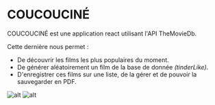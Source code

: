 # COUCOUCINÉ

COUCOUCINÉ est une application react utilisant l'API TheMovieDb.

Cette dernière nous permet :
- De découvrir les films les plus populaires du moment.
- De générer aléatoirement un film de la base de donnée *(tinderLike)*.
- D'enregistrer ces films sur une liste, de la gérer et de pouvoir la sauvegarder en PDF.



![alt](http://prjski.xyz/img/github/coucoucine_lg.gif)
![alt](https://github.com/jeanpruski/jeanpruski.github.io/blob/master/gif/coucoucine_sm.gif?raw=true)

